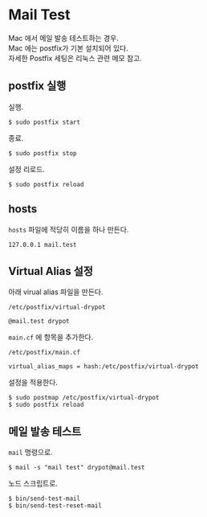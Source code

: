 # Mail Test

Mac 에서 메일 발송 테스트하는 경우.\
Mac 에는 postfix가 기본 설치되어 있다.\
자세한 Postfix 세팅은 리눅스 관련 메모 참고.

## postfix 실행

실행.

    $ sudo postfix start

종료.

    $ sudo postfix stop

설정 리로드.

    $ sudo postfix reload

## hosts

`hosts` 파일에 적당히 이름을 하나 만든다.

    127.0.0.1 mail.test

## Virtual Alias 설정

아래 virual alias 파일을 만든다.

    /etc/postfix/virtual-drypot
    
    @mail.test drypot

`main.cf` 에 항목을 추가한다.

    /etc/postfix/main.cf
    
    virtual_alias_maps = hash:/etc/postfix/virtual-drypot

설정을 적용한다.

    $ sudo postmap /etc/postfix/virtual-drypot
    $ sudo postfix reload

## 메일 발송 테스트

`mail` 명령으로.

    $ mail -s "mail test" drypot@mail.test

노드 스크립트로.

    $ bin/send-test-mail
    $ bin/send-test-reset-mail

